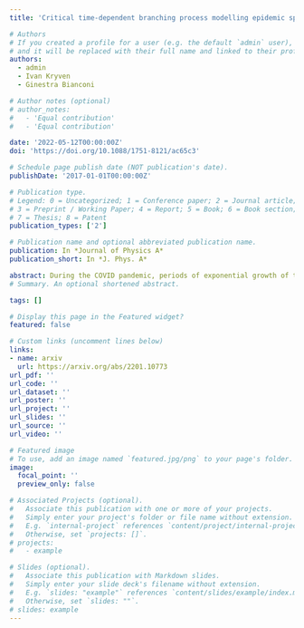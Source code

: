 ```yaml
---
title: 'Critical time-dependent branching process modelling epidemic spreading with containment measures'

# Authors
# If you created a profile for a user (e.g. the default `admin` user), write the username (folder name) here
# and it will be replaced with their full name and linked to their profile.
authors:
  - admin
  - Ivan Kryven
  - Ginestra Bianconi

# Author notes (optional)
# author_notes:
#   - 'Equal contribution'
#   - 'Equal contribution'

date: '2022-05-12T00:00:00Z'
doi: 'https://doi.org/10.1088/1751-8121/ac65c3'

# Schedule page publish date (NOT publication's date).
publishDate: '2017-01-01T00:00:00Z'

# Publication type.
# Legend: 0 = Uncategorized; 1 = Conference paper; 2 = Journal article;
# 3 = Preprint / Working Paper; 4 = Report; 5 = Book; 6 = Book section;
# 7 = Thesis; 8 = Patent
publication_types: ['2']

# Publication name and optional abbreviated publication name.
publication: In *Journal of Physics A*
publication_short: In *J. Phys. A*

abstract: During the COVID pandemic, periods of exponential growth of the disease have been mitigated by containment measures that in different occasions have resulted in a power-law growth of the number of cases. The first observation of such behaviour has been obtained from 2020 late spring data coming from China by Ziff and Ziff in reference Ziff and Ziff (2020 Fractal kinetics of COVID-19 pandemic MedRxiv). After this important observation the power-law scaling (albeit with different exponents) has also been observed in other countries during periods of containment of the spread. Early interpretations of these results suggest that this phenomenon might be due to spatial effects of the spread. Here we show that temporal modulations of infectivity of individuals due to containment measures can also cause power-law growth of the number of cases over time. To this end we propose a stochastic well-mixed susceptible-infected-removed model of epidemic spreading in presence of containment measures resulting in a time dependent infectivity and we explore the statistical properties of the resulting branching process at criticality. We show that at criticality it is possible to observe power-law growth of the number of cases with exponents ranging between one and two. Our asymptotic analytical results are confirmed by extensive Monte Carlo simulations. Although these results do not exclude that spatial effects might be important in modulating the power-law growth of the number of cases at criticality, this work shows that even well-mixed populations may already feature non trivial power-law exponents at criticality.
# Summary. An optional shortened abstract.

tags: []

# Display this page in the Featured widget?
featured: false

# Custom links (uncomment lines below)
links:
- name: arxiv
  url: https://arxiv.org/abs/2201.10773
url_pdf: ''
url_code: ''
url_dataset: ''
url_poster: ''
url_project: ''
url_slides: ''
url_source: ''
url_video: ''

# Featured image
# To use, add an image named `featured.jpg/png` to your page's folder.
image:
  focal_point: ''
  preview_only: false

# Associated Projects (optional).
#   Associate this publication with one or more of your projects.
#   Simply enter your project's folder or file name without extension.
#   E.g. `internal-project` references `content/project/internal-project/index.md`.
#   Otherwise, set `projects: []`.
# projects:
#   - example

# Slides (optional).
#   Associate this publication with Markdown slides.
#   Simply enter your slide deck's filename without extension.
#   E.g. `slides: "example"` references `content/slides/example/index.md`.
#   Otherwise, set `slides: ""`.
# slides: example
---
```

<!-- 
{{% callout note %}}
Click the _Cite_ button above to demo the feature to enable visitors to import publication metadata into their reference management software.
{{% /callout %}}

{{% callout note %}}
Create your slides in Markdown - click the _Slides_ button to check out the example.
{{% /callout %}}

Supplementary notes can be added here, including [code, math, and images](https://wowchemy.com/docs/writing-markdown-latex/). -->
